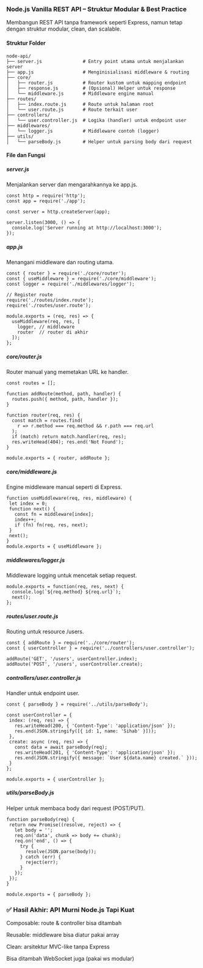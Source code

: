 ### Node.js Vanilla REST API – Struktur Modular & Best Practice
Membangun REST API tanpa framework seperti Express, namun tetap dengan struktur modular, clean, dan scalable.

#### Struktur Folder
```
node-api/
├── server.js               # Entry point utama untuk menjalankan server
├── app.js                  # Menginisialisasi middleware & routing
├── core/
│   ├── router.js           # Router kustom untuk mapping endpoint
│   ├── response.js         # (Opsional) Helper untuk response
│   └── middleware.js       # Middleware engine manual
├── routes/
│   ├── index.route.js      # Route untuk halaman root
│   └── user.route.js       # Route terkait user
├── controllers/
│   └── user.controller.js  # Logika (handler) untuk endpoint user
├── middlewares/
│   └── logger.js           # Middleware contoh (logger)
├── utils/
│   └── parseBody.js        # Helper untuk parsing body dari request

```

#### File dan Fungsi
##### server.js
Menjalankan server dan mengarahkannya ke app.js.
```
const http = require('http');
const app = require('./app');

const server = http.createServer(app);

server.listen(3000, () => {
  console.log('Server running at http://localhost:3000');
});
```
##### app.js
Menangani middleware dan routing utama.
```
const { router } = require('./core/router');
const { useMiddleware } = require('./core/middleware');
const logger = require('./middlewares/logger');

// Register route
require('./routes/index.route');
require('./routes/user.route');

module.exports = (req, res) => {
  useMiddleware(req, res, [
    logger, // middleware
    router  // router di akhir
  ]);
};

```
##### core/router.js
Router manual yang memetakan URL ke handler.
```
const routes = [];

function addRoute(method, path, handler) {
  routes.push({ method, path, handler });
}

function router(req, res) {
  const match = routes.find(
    r => r.method === req.method && r.path === req.url
  );
  if (match) return match.handler(req, res);
  res.writeHead(404); res.end('Not Found');
}

module.exports = { router, addRoute };
```
##### core/middleware.js
Engine middleware manual seperti di Express.
 ```
 function useMiddleware(req, res, middleware) {
  let index = 0;
  function next() {
    const fn = middleware[index];
    index++;
    if (fn) fn(req, res, next);
  }
  next();
}
module.exports = { useMiddleware };
```
##### middlewares/logger.js
Middleware logging untuk mencetak setiap request.
```
module.exports = function(req, res, next) {
  console.log(`${req.method} ${req.url}`);
  next();
};
```
##### routes/user.route.js
Routing untuk resource /users.
```
const { addRoute } = require('../core/router');
const { userController } = require('../controllers/user.controller');

addRoute('GET', '/users', userController.index);
addRoute('POST', '/users', userController.create);
```
##### controllers/user.controller.js
Handler untuk endpoint user.
 ```
 const { parseBody } = require('../utils/parseBody');

const userController = {
  index: (req, res) => {
    res.writeHead(200, { 'Content-Type': 'application/json' });
    res.end(JSON.stringify([{ id: 1, name: 'Sihab' }]));
  },
  create: async (req, res) => {
    const data = await parseBody(req);
    res.writeHead(201, { 'Content-Type': 'application/json' });
    res.end(JSON.stringify({ message: `User ${data.name} created.` }));
  }
};

module.exports = { userController };

 ```
##### utils/parseBody.js
Helper untuk membaca body dari request (POST/PUT).
 ```
 function parseBody(req) {
  return new Promise((resolve, reject) => {
    let body = '';
    req.on('data', chunk => body += chunk);
    req.on('end', () => {
      try {
        resolve(JSON.parse(body));
      } catch (err) {
        reject(err);
      }
    });
  });
}

module.exports = { parseBody };

 ```

 ### ✅ Hasil Akhir: API Murni Node.js Tapi Kuat
Composable: route & controller bisa ditambah

Reusable: middleware bisa diatur pakai array

Clean: arsitektur MVC-like tanpa Express

Bisa ditambah WebSocket juga (pakai ws modular)